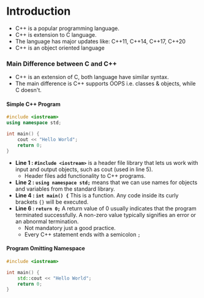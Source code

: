 # Introduction

- C++ is a popular programming language.
- C++ is extension to C language.
- The language has major updates like: C++11, C++14, C++17, C++20
- C++ is an object oriented language

### Main Difference between C and C++

- C++ is an extension of C, both language have similar syntax.
- The main difference is C++ supports OOPS i.e. classes & objects, while C doesn't.


#### Simple C++ Program
```cpp
#include <iostream>
using namespace std;

int main() {
    cout << "Hello World";
    return 0;
}
```

- **Line 1 : `#include <iostream>`** is a header file library that lets us work with input and output objects, such as cout (used in line 5).
    -   Header files add functionality to C++ programs.
- **Line 2 : `using namespace std;`** means that we can use names for objects and variables from the standard library.
- **Line 4 : `int main() {`** This is a function. Any code inside its curly brackets `{}` will be executed.
- **Line 6 : `return 0;`** A return value of 0 usually indicates that the program terminated successfully. A non-zero value typically signifies an error or an abnormal termination. 
    - Not mandatory just a good practice.
    - Every C++ statement ends with a semicolon `;`

#### Program Omitting Namespace
```cpp
#include <iostream>

int main() {
    std::cout << "Hello World";
    return 0;
}
```